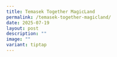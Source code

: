 ```yaml
---
title: Temasek Together MagicLand
permalink: /temasek-together-magicland/
date: 2025-07-19
layout: post
description: ""
image: ""
variant: tiptap
---
```

